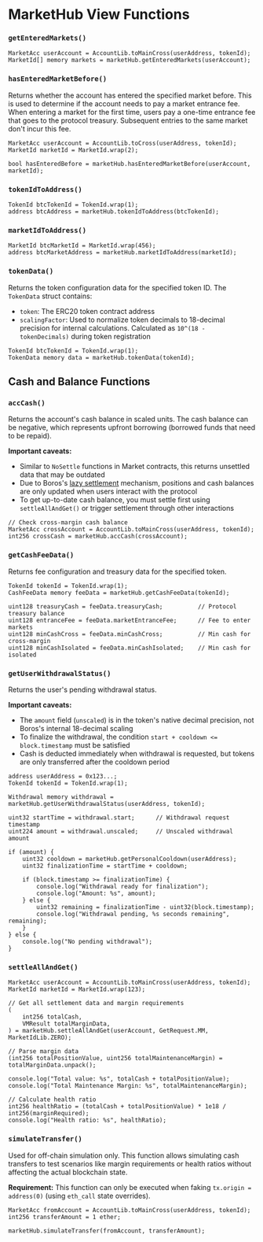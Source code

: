 # MarketHub View Functions

### `getEnteredMarkets()`

```solidity
MarketAcc userAccount = AccountLib.toMainCross(userAddress, tokenId);
MarketId[] memory markets = marketHub.getEnteredMarkets(userAccount);
```

### `hasEnteredMarketBefore()`

Returns whether the account has entered the specified market before. This is used to determine if the account needs to pay a market entrance fee. When entering a market for the first time, users pay a one-time entrance fee that goes to the protocol treasury. Subsequent entries to the same market don't incur this fee.

```solidity
MarketAcc userAccount = AccountLib.toCross(userAddress, tokenId);
MarketId marketId = MarketId.wrap(2);

bool hasEnteredBefore = marketHub.hasEnteredMarketBefore(userAccount, marketId);
```

### `tokenIdToAddress()`

```solidity
TokenId btcTokenId = TokenId.wrap(1);
address btcAddress = marketHub.tokenIdToAddress(btcTokenId);
```

### `marketIdToAddress()`

```solidity
MarketId btcMarketId = MarketId.wrap(456);
address btcMarketAddress = marketHub.marketIdToAddress(marketId);
```

### `tokenData()`

Returns the token configuration data for the specified token ID. The `TokenData` struct contains:

- `token`: The ERC20 token contract address
- `scalingFactor`: Used to normalize token decimals to 18-decimal precision for internal calculations. Calculated as `10^(18 - tokenDecimals)` during token registration

```solidity
TokenId btcTokenId = TokenId.wrap(1);
TokenData memory data = marketHub.tokenData(tokenId);
```

## Cash and Balance Functions

### `accCash()`

Returns the account's cash balance in scaled units. The cash balance can be negative, which represents upfront borrowing (borrowed funds that need to be repaid).

**Important caveats:**

- Similar to `NoSettle` functions in Market contracts, this returns unsettled data that may be outdated
- Due to Boros's [lazy settlement](../Mechanics/Settlement.md) mechanism, positions and cash balances are only updated when users interact with the protocol
- To get up-to-date cash balance, you must settle first using `settleAllAndGet()` or trigger settlement through other interactions

```solidity
// Check cross-margin cash balance
MarketAcc crossAccount = AccountLib.toMainCross(userAddress, tokenId);
int256 crossCash = marketHub.accCash(crossAccount);
```

### `getCashFeeData()`

Returns fee configuration and treasury data for the specified token.

```solidity
TokenId tokenId = TokenId.wrap(1);
CashFeeData memory feeData = marketHub.getCashFeeData(tokenId);

uint128 treasuryCash = feeData.treasuryCash;          // Protocol treasury balance
uint128 entranceFee = feeData.marketEntranceFee;      // Fee to enter markets
uint128 minCashCross = feeData.minCashCross;          // Min cash for cross-margin
uint128 minCashIsolated = feeData.minCashIsolated;    // Min cash for isolated
```

### `getUserWithdrawalStatus()`

Returns the user's pending withdrawal status.

**Important caveats:**

- The `amount` field (`unscaled`) is in the token's native decimal precision, not Boros's internal 18-decimal scaling
- To finalize the withdrawal, the condition `start + cooldown <= block.timestamp` must be satisfied
- Cash is deducted immediately when withdrawal is requested, but tokens are only transferred after the cooldown period

```solidity
address userAddress = 0x123...;
TokenId tokenId = TokenId.wrap(1);

Withdrawal memory withdrawal = marketHub.getUserWithdrawalStatus(userAddress, tokenId);

uint32 startTime = withdrawal.start;      // Withdrawal request timestamp
uint224 amount = withdrawal.unscaled;     // Unscaled withdrawal amount

if (amount) {
    uint32 cooldown = marketHub.getPersonalCooldown(userAddress);
    uint32 finalizationTime = startTime + cooldown;

    if (block.timestamp >= finalizationTime) {
        console.log("Withdrawal ready for finalization");
        console.log("Amount: %s", amount);
    } else {
        uint32 remaining = finalizationTime - uint32(block.timestamp);
        console.log("Withdrawal pending, %s seconds remaining", remaining);
    }
} else {
    console.log("No pending withdrawal");
}
```

### `settleAllAndGet()`

```solidity
MarketAcc userAccount = AccountLib.toMainCross(userAddress, tokenId);
MarketId marketId = MarketId.wrap(123);

// Get all settlement data and margin requirements
(
    int256 totalCash,
    VMResult totalMarginData,
) = marketHub.settleAllAndGet(userAccount, GetRequest.MM, MarketIdLib.ZERO);

// Parse margin data
(int256 totalPositionValue, uint256 totalMaintenanceMargin) = totalMarginData.unpack();

console.log("Total value: %s", totalCash + totalPositionValue);
console.log("Total Maintenance Margin: %s", totalMaintenanceMargin);

// Calculate health ratio
int256 healthRatio = (totalCash + totalPositionValue) * 1e18 / int256(marginRequired);
console.log("Health ratio: %s", healthRatio);
```

### `simulateTransfer()`

Used for off-chain simulation only. This function allows simulating cash transfers to test scenarios like margin requirements or health ratios without affecting the actual blockchain state.

**Requirement:** This function can only be executed when faking `tx.origin = address(0)` (using `eth_call` state overrides).

```solidity
MarketAcc fromAccount = AccountLib.toMainCross(userAddress, tokenId);
int256 transferAmount = 1 ether;

marketHub.simulateTransfer(fromAccount, transferAmount);
```

